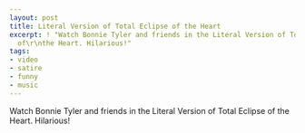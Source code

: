 ```yaml
---
layout: post
title: Literal Version of Total Eclipse of the Heart
excerpt: ! "Watch Bonnie Tyler and friends in the Literal Version of Total Eclipse
  of\r\nthe Heart. Hilarious!"
tags:
- video
- satire
- funny
- music
---
```

Watch Bonnie Tyler and friends in the Literal Version of Total Eclipse of
the Heart. Hilarious!

<object width="480" height="385"><param name="movie" value="http://www.youtube-nocookie.com/v/lj-x9ygQEGA&hl=en&fs=1&color1=0x006699&color2=0x54abd6"></param><param name="allowFullScreen" value="true"></param><param name="allowscriptaccess" value="always"></param><embed src="http://www.youtube-nocookie.com/v/lj-x9ygQEGA&hl=en&fs=1&color1=0x006699&color2=0x54abd6" type="application/x-shockwave-flash" allowscriptaccess="always" allowfullscreen="true" width="480" height="385"></embed></object>
